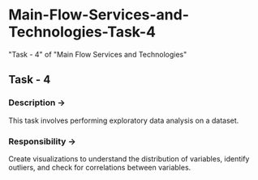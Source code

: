 # Main-Flow-Services-and-Technologies-Task-4
"Task - 4" of "Main Flow Services and Technologies"

## Task - 4
### Description ->
This task involves performing exploratory data analysis on a dataset.

### Responsibility ->
Create visualizations to understand the distribution of variables, identify outliers, and check for correlations between variables.
